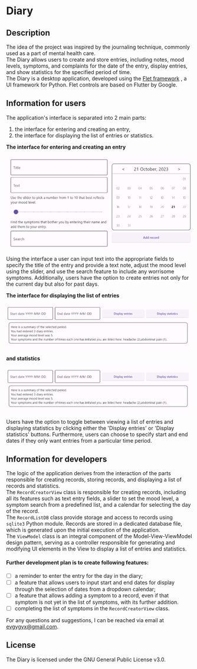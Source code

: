 # Diary
## Description
The idea of the project was inspired by the journaling technique, commonly used as a part of mental health care.  
The Diary allows users to create and store entries, including notes, mood levels, symptoms, and complaints for the date 
of the entry, display entries, and show statistics for the specified period of time.  
The Diary is a desktop application, developed using the [Flet framework](https://flet.dev/) , 
a UI framework for Python. Flet controls are based on Flutter by Google.
## Information for users 
The application's interface is separated into 2 main parts: 
1. the interface for entering and creating an entry,
2. the interface for displaying the list of entries or statistics.

**The interface for entering and creating an entry**

![](Documentation/img.png)

Using the interface a user can input text into the appropriate fields to specify the title of the entry and provide 
a text note, adjust the mood level using the slider, and use the search feature to include any worrisome symptoms. 
Additionally, users have the option to create entries not only for the current day but also for past days.

**The interface for displaying the list of entries**

![](Documentation/img_1.png) 

**and statistics**

![](Documentation/img_1.png)  

Users have the option to toggle between viewing a list of entries and displaying statistics by clicking 
either the 'Display entries' or 'Display statistics' buttons. 
Furthermore, users can choose to specify start and end dates if they only want entries from a particular time period.
## Information for developers
The logic of the application derives from the interaction of the parts responsible for creating records, 
storing records, and displaying a list of records and statistics.  
The ```RecordCreatorView``` class is responsible for creating records, including all its features such as
text entry fields, a slider to set the mood level, a symptom search from a predefined list, and a calendar for selecting 
the day of the record.  
The ```RecordListDB``` class provide storage and access to records using ```sqlite3``` Python module. 
Records are stored in a dedicated database file, which is generated upon the initial execution of the application.  
The ```ViewModel``` class is an integral component of the Model-View-ViewModel design pattern, serving as a controller 
responsible for generating and modifying UI elements in the View to display a list of entries and statistics.  
#### Further development plan is to create following features:

 - [ ] a reminder to enter the entry for the day in the diary;
 - [ ] a feature that allows users to input start and end dates for display through the selection of dates 
from a dropdown calendar; 
 - [ ] a feature that allows adding a symptom to a record, even if that symptom is not yet in the list of symptoms, 
with its further addition. 
 - [ ] completing the list of symptoms in the ```RecordCreatorView``` class.   

For any questions and suggestions, I can be reached via email at evgygyx@gmail.com.
## License
The Diary is licensed under the GNU General Public License v3.0.